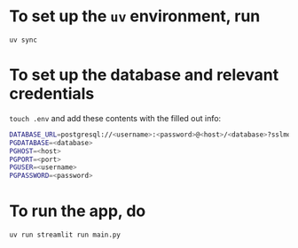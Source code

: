 
# To set up the `uv` environment, run

`uv sync`

# To set up the database and relevant credentials

`touch .env` and add these contents with the filled out info:

```bash
DATABASE_URL=postgresql://<username>:<password>@<host>/<database>?sslmode=require
PGDATABASE=<database>
PGHOST=<host>
PGPORT=<port>
PGUSER=<username>
PGPASSWORD=<password>
```

# To run the app, do

`uv run streamlit run main.py`
